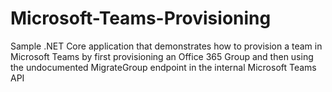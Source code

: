 # Microsoft-Teams-Provisioning
Sample .NET Core application that demonstrates how to provision a team in Microsoft Teams by first provisioning an Office 365 Group and then using the undocumented MigrateGroup endpoint in the internal Microsoft Teams API
